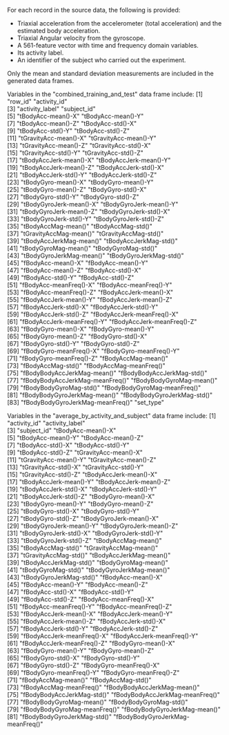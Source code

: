 For each record in the source data, the following is provided: 
- Triaxial acceleration from the accelerometer (total acceleration) and the estimated body acceleration. 
- Triaxial Angular velocity from the gyroscope. 
- A 561-feature vector with time and frequency domain variables. 
- Its activity label. 
- An identifier of the subject who carried out the experiment.

Only the mean and standard deviation measurements are included in the generated data frames.

Variables in the "combined_training_and_test" data frame include:
     [1] "row_id"                          "activity_id"                    
 [3] "activity_label"                  "subject_id"                     
 [5] "tBodyAcc-mean()-X"               "tBodyAcc-mean()-Y"              
 [7] "tBodyAcc-mean()-Z"               "tBodyAcc-std()-X"               
 [9] "tBodyAcc-std()-Y"                "tBodyAcc-std()-Z"               
[11] "tGravityAcc-mean()-X"            "tGravityAcc-mean()-Y"           
[13] "tGravityAcc-mean()-Z"            "tGravityAcc-std()-X"            
[15] "tGravityAcc-std()-Y"             "tGravityAcc-std()-Z"            
[17] "tBodyAccJerk-mean()-X"           "tBodyAccJerk-mean()-Y"          
[19] "tBodyAccJerk-mean()-Z"           "tBodyAccJerk-std()-X"           
[21] "tBodyAccJerk-std()-Y"            "tBodyAccJerk-std()-Z"           
[23] "tBodyGyro-mean()-X"              "tBodyGyro-mean()-Y"             
[25] "tBodyGyro-mean()-Z"              "tBodyGyro-std()-X"              
[27] "tBodyGyro-std()-Y"               "tBodyGyro-std()-Z"              
[29] "tBodyGyroJerk-mean()-X"          "tBodyGyroJerk-mean()-Y"         
[31] "tBodyGyroJerk-mean()-Z"          "tBodyGyroJerk-std()-X"          
[33] "tBodyGyroJerk-std()-Y"           "tBodyGyroJerk-std()-Z"          
[35] "tBodyAccMag-mean()"              "tBodyAccMag-std()"              
[37] "tGravityAccMag-mean()"           "tGravityAccMag-std()"           
[39] "tBodyAccJerkMag-mean()"          "tBodyAccJerkMag-std()"          
[41] "tBodyGyroMag-mean()"             "tBodyGyroMag-std()"             
[43] "tBodyGyroJerkMag-mean()"         "tBodyGyroJerkMag-std()"         
[45] "fBodyAcc-mean()-X"               "fBodyAcc-mean()-Y"              
[47] "fBodyAcc-mean()-Z"               "fBodyAcc-std()-X"               
[49] "fBodyAcc-std()-Y"                "fBodyAcc-std()-Z"               
[51] "fBodyAcc-meanFreq()-X"           "fBodyAcc-meanFreq()-Y"          
[53] "fBodyAcc-meanFreq()-Z"           "fBodyAccJerk-mean()-X"          
[55] "fBodyAccJerk-mean()-Y"           "fBodyAccJerk-mean()-Z"          
[57] "fBodyAccJerk-std()-X"            "fBodyAccJerk-std()-Y"           
[59] "fBodyAccJerk-std()-Z"            "fBodyAccJerk-meanFreq()-X"      
[61] "fBodyAccJerk-meanFreq()-Y"       "fBodyAccJerk-meanFreq()-Z"      
[63] "fBodyGyro-mean()-X"              "fBodyGyro-mean()-Y"             
[65] "fBodyGyro-mean()-Z"              "fBodyGyro-std()-X"              
[67] "fBodyGyro-std()-Y"               "fBodyGyro-std()-Z"              
[69] "fBodyGyro-meanFreq()-X"          "fBodyGyro-meanFreq()-Y"         
[71] "fBodyGyro-meanFreq()-Z"          "fBodyAccMag-mean()"             
[73] "fBodyAccMag-std()"               "fBodyAccMag-meanFreq()"         
[75] "fBodyBodyAccJerkMag-mean()"      "fBodyBodyAccJerkMag-std()"      
[77] "fBodyBodyAccJerkMag-meanFreq()"  "fBodyBodyGyroMag-mean()"        
[79] "fBodyBodyGyroMag-std()"          "fBodyBodyGyroMag-meanFreq()"    
[81] "fBodyBodyGyroJerkMag-mean()"     "fBodyBodyGyroJerkMag-std()"     
[83] "fBodyBodyGyroJerkMag-meanFreq()" "set_type"  

Variables in the "average_by_activity_and_subject" data frame include:
 [1] "activity_id"                     "activity_label"                 
 [3] "subject_id"                      "tBodyAcc-mean()-X"              
 [5] "tBodyAcc-mean()-Y"               "tBodyAcc-mean()-Z"              
 [7] "tBodyAcc-std()-X"                "tBodyAcc-std()-Y"               
 [9] "tBodyAcc-std()-Z"                "tGravityAcc-mean()-X"           
[11] "tGravityAcc-mean()-Y"            "tGravityAcc-mean()-Z"           
[13] "tGravityAcc-std()-X"             "tGravityAcc-std()-Y"            
[15] "tGravityAcc-std()-Z"             "tBodyAccJerk-mean()-X"          
[17] "tBodyAccJerk-mean()-Y"           "tBodyAccJerk-mean()-Z"          
[19] "tBodyAccJerk-std()-X"            "tBodyAccJerk-std()-Y"           
[21] "tBodyAccJerk-std()-Z"            "tBodyGyro-mean()-X"             
[23] "tBodyGyro-mean()-Y"              "tBodyGyro-mean()-Z"             
[25] "tBodyGyro-std()-X"               "tBodyGyro-std()-Y"              
[27] "tBodyGyro-std()-Z"               "tBodyGyroJerk-mean()-X"         
[29] "tBodyGyroJerk-mean()-Y"          "tBodyGyroJerk-mean()-Z"         
[31] "tBodyGyroJerk-std()-X"           "tBodyGyroJerk-std()-Y"          
[33] "tBodyGyroJerk-std()-Z"           "tBodyAccMag-mean()"             
[35] "tBodyAccMag-std()"               "tGravityAccMag-mean()"          
[37] "tGravityAccMag-std()"            "tBodyAccJerkMag-mean()"         
[39] "tBodyAccJerkMag-std()"           "tBodyGyroMag-mean()"            
[41] "tBodyGyroMag-std()"              "tBodyGyroJerkMag-mean()"        
[43] "tBodyGyroJerkMag-std()"          "fBodyAcc-mean()-X"              
[45] "fBodyAcc-mean()-Y"               "fBodyAcc-mean()-Z"              
[47] "fBodyAcc-std()-X"                "fBodyAcc-std()-Y"               
[49] "fBodyAcc-std()-Z"                "fBodyAcc-meanFreq()-X"          
[51] "fBodyAcc-meanFreq()-Y"           "fBodyAcc-meanFreq()-Z"          
[53] "fBodyAccJerk-mean()-X"           "fBodyAccJerk-mean()-Y"          
[55] "fBodyAccJerk-mean()-Z"           "fBodyAccJerk-std()-X"           
[57] "fBodyAccJerk-std()-Y"            "fBodyAccJerk-std()-Z"           
[59] "fBodyAccJerk-meanFreq()-X"       "fBodyAccJerk-meanFreq()-Y"      
[61] "fBodyAccJerk-meanFreq()-Z"       "fBodyGyro-mean()-X"             
[63] "fBodyGyro-mean()-Y"              "fBodyGyro-mean()-Z"             
[65] "fBodyGyro-std()-X"               "fBodyGyro-std()-Y"              
[67] "fBodyGyro-std()-Z"               "fBodyGyro-meanFreq()-X"         
[69] "fBodyGyro-meanFreq()-Y"          "fBodyGyro-meanFreq()-Z"         
[71] "fBodyAccMag-mean()"              "fBodyAccMag-std()"              
[73] "fBodyAccMag-meanFreq()"          "fBodyBodyAccJerkMag-mean()"     
[75] "fBodyBodyAccJerkMag-std()"       "fBodyBodyAccJerkMag-meanFreq()" 
[77] "fBodyBodyGyroMag-mean()"         "fBodyBodyGyroMag-std()"         
[79] "fBodyBodyGyroMag-meanFreq()"     "fBodyBodyGyroJerkMag-mean()"    
[81] "fBodyBodyGyroJerkMag-std()"      "fBodyBodyGyroJerkMag-meanFreq()"
  


